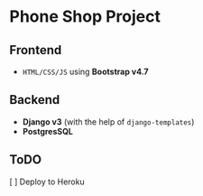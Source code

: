 # Phone Shop Project

## Frontend

- `HTML/CSS/JS` using **Bootstrap v4.7**

## Backend

- **Django v3** (with the help of `django-templates`)
- **PostgresSQL**

## ToDO

[ ] Deploy to Heroku
